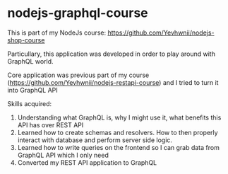 # nodejs-graphql-course
This is part of my NodeJs course: https://github.com/Yevhwnii/nodejs-shop-course

Particullary, this application was developed in order to play around with GraphQL world. 

Core application was previous part of my course (https://github.com/Yevhwnii/nodejs-restapi-course) and I tried to turn it into GraphQL API

Skills acquired:
1. Understanding what GraphQL is, why I might use it, what benefits this API has over REST API
2. Learned how to create schemas and resolvers. How to then properly interact with database and perform server side logic.
3. Learned how to write queries on the frontend so I can grab data from GraphQL API which I only need
4. Converted my REST API application to GraphQL 
